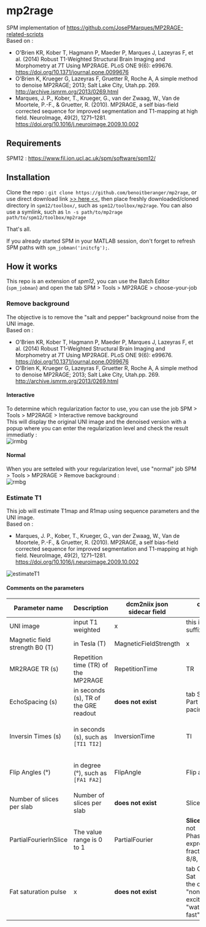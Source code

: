 # mp2rage
SPM implementation of https://github.com/JosePMarques/MP2RAGE-related-scripts  
Based on :
* O'Brien KR, Kober T, Hagmann P, Maeder P, Marques J, Lazeyras F, et al. (2014) Robust T1-Weighted Structural Brain Imaging and Morphometry at 7T Using MP2RAGE. PLoS ONE 9(6): e99676. https://doi.org/10.1371/journal.pone.0099676
* O'Brien K, Krueger G, Lazeyras F, Gruetter R, Roche A, A simple method to denoise MP2RAGE; 2013; Salt Lake City, Utah.pp. 269. http://archive.ismrm.org/2013/0269.html
* Marques, J. P., Kober, T., Krueger, G., van der Zwaag, W., Van de Moortele, P.-F., & Gruetter, R. (2010). MP2RAGE, a self bias-field corrected sequence for improved segmentation and T1-mapping at high field. NeuroImage, 49(2), 1271–1281. https://doi.org/10.1016/j.neuroimage.2009.10.002

## Requirements
SPM12 : https://www.fil.ion.ucl.ac.uk/spm/software/spm12/


## Installation
Clone the repo : `git clone https://github.com/benoitberanger/mp2rage`,
or use direct download link [>> here <<](https://github.com/benoitberanger/mp2rage/archive/master.zip),
then place freshly downloaded/cloned directory in `spm12/toolbox/`, such as `spm12/toolbox/mp2rage`.
You can also use a symlink, such as `ln -s path/to/mp2rage path/to/spm12/toolbox/mp2rage`

That's all.

If you already started SPM in your MATLAB session, don't forget to refresh SPM paths with `spm_jobman('initcfg');`.


## How it works
This repo is an extension of _spm12_, you can use the Batch Editor (`spm_jobman`) and open the tab SPM > Tools > MP2RAGE > choose-your-job

### Remove background
The objective is to remove the "salt and pepper" background noise from the UNI image.  
Based on :
* O'Brien KR, Kober T, Hagmann P, Maeder P, Marques J, Lazeyras F, et al. (2014) Robust T1-Weighted Structural Brain Imaging and Morphometry at 7T Using MP2RAGE. PLoS ONE 9(6): e99676. https://doi.org/10.1371/journal.pone.0099676
* O'Brien K, Krueger G, Lazeyras F, Gruetter R, Roche A, A simple method to denoise MP2RAGE; 2013; Salt Lake City, Utah.pp. 269. http://archive.ismrm.org/2013/0269.html

#### Interactive
To determine which regularization factor to use, you can use the job SPM > Tools > MP2RAGE > Interactive remove background  
This will display the original UNI image and the denoised version with a popup where you can enter the regularization level and check the result immediatly :  
![irmbg](https://github.com/benoitberanger/mp2rage/blob/master/example/interactive_rmbg.gif)

#### Normal
When you are setteled with your regularization level, use "normal" job SPM > Tools > MP2RAGE > Remove background :  
![rmbg](https://github.com/benoitberanger/mp2rage/blob/master/example/rmbg_gui.png)

### Estimate T1
This job will estimate T1map and R1map using sequence parameters and the UNI image.  
Based on :
* Marques, J. P., Kober, T., Krueger, G., van der Zwaag, W., Van de Moortele, P.-F., & Gruetter, R. (2010). MP2RAGE, a self bias-field corrected sequence for improved segmentation and T1-mapping at high field. NeuroImage, 49(2), 1271–1281. https://doi.org/10.1016/j.neuroimage.2009.10.002

![estimateT1](https://github.com/benoitberanger/mp2rage/blob/master/example/estimateT1.png)

#### Comments on the parameters
| Parameter name                 | Description                           | dcm2niix json sidecar field | on Siemens scanners                                                                                      | BIDS dataset filename and sidecar metadata                                                                                       |
| ------------------------------ | ------------------------------------- | --------------------------- | -------------------------------------------------------------------------------------------------------- | -------------------------------------------------------------------------------------------------------------------------------- |
| UNI image                      | input T1 weighted                     | x                           | this image has the suffix `\_UNI_image`                                                                  | `anat/sub-subjectLabel*_UNIT1.nii(.gz)`                                                                                          |
| Magnetic field strength B0 (T) | in Tesla (T)                          | MagneticFieldStrength       | x                                                                                                        | `MagneticFieldStrength`                                                                                                          |
| MR2RAGE TR (s)                 | Repetition time (TR) of the MP2RAGE   | RepetitionTime              | TR                                                                                                       | `RepetitionTimePreparation`                                                                                                      |
| EchoSpacing (s)                | in seconds (s), TR of the GRE readout | **does not exist**          | tab Sequence > Part 1 > Echos pacing                                                                     | **does not exist**                                                                                                               |
| Inversin Times (s)             | in seconds (s), such as `[TI1 TI2]`   | InversionTime               | TI                                                                                                       | `InversionTime` for images `anat/sub-subjectLabel*_inv-1*_MP2RAGE.nii(.gz)` and `anat/sub-subjectLabel*_inv-2*_MP2RAGE.nii(.gz)` |
| Flip Angles (°)                | in degree (°), such as `[FA1 FA2]`    | FlipAngle                   | Flip angle                                                                                               | `FlipAngle` for images `anat/sub-subjectLabel*_inv-1*_MP2RAGE.nii(.gz)` and `anat/sub-subjectLabel*_inv-2*_MP2RAGE.nii(.gz)`     |
| Number of slices per slab      | Number of slices per slab             | **does not exist**          | Slices per slab                                                                                          | **does not exist**                                                                                                               |
| PartialFourierInSlice          | The value range is 0 to 1             | PartialFourier              | **SlicePartialFourier**, not PhasePartialFourier <br> expressed as a fraction such as 8/8, 7/8, ...      | **does not exist**                                                                                                               |
| Fat saturation pulse           | x                                     | **does not exist**          | tab Contrast > Fat Sat <br> the option can be "nonce, "water excitation normal", "water excitation fast" | **does not exist**                                                                                                               |
